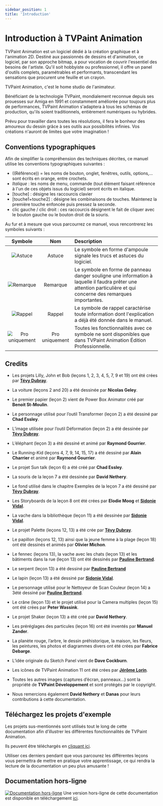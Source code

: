 ```yaml
---
sidebar_position: 1
title: 'Introduction'
---
```


# Introduction à TVPaint Animation

TVPaint Animation est un logiciel dédié à la création graphique et à l'animation 2D. Destiné aux passionnés de dessins et d'animation, ce logiciel, par son approche bitmap, a pour vocation de couvrir l'essentiel des besoins de l'artiste. Qu'il soit hobbyiste ou professionnel, il offre un panel d'outils complets, paramétrables et performants, transcendant les sensations que procurent une feuille et un crayon.

TVPaint Animation, c'est le home studio de l'animateur.

Bénéficiant de la technologie TVPaint, mondialement reconnue depuis ses prouesses sur Amiga en 1991 et constamment améliorée pour toujours plus de performances, TVPaint Animation s'adaptera à tous les schémas de production, qu'ils soient traditionnels, entièrement numériques ou hybrides.

Prévu pour travailler dans toutes les résolutions, il fera le bonheur des amoureux du dessin grâce à ses outils aux possibilités infinies. Vos créations n'auront de limites que votre imagination !

## Conventions typographiques

Afin de simplifier la compréhension des techniques décrites, ce manuel utilise les conventions typographiques suivantes :

- ((Référence)) = les noms de bouton, onglet, fenêtres, outils, options,... sont écrits en orange, entre crochets.
- *Italique* : les noms de menu, commande (tout élément faisant référence à l'un de ces objets issus du logiciel) seront écrits en italique.
- [touche] : désigne les raccourcis clavier
- [touche1+touche2] : désigne les combinaisons de touches. Maintenez la première touche enfoncée puis pressez la seconde.
- clic gauche / clic droit : ces raccourcis désignent le fait de cliquer avec le bouton gauche ou le bouton droit de la souris.

Au fur et à mesure que vous parcourrez ce manuel, vous rencontrerez les symboles suivants :

| Symbole                              | Nom              | Description |
| :----------------------------------: | :--------------: | :---------- |
| ![Astuce](/img/tip.png)              | Astuce           | Le symbole en forme d'ampoule signale les trucs et astuces du logiciel. |
| ![Remarque](/img/remark.png)         | Remarque         | Le symbole en forme de panneau danger souligne une information à laquelle il faudra prêter une attention particulière et qui concerne des remarques importantes.|
| ![Rappel](/img/reminder.png)         | Rappel           | Le symbole de rappel caractérise toute information dont l'explication a déjà été donnée dans le manuel. |
| ![Pro uniquement](/img/pro-only.png) | Pro uniquement   | Toutes les fonctionnalités avec ce symbole ne sont disponibles que dans TVPaint Animation Édition Professionnelle. |

## Credits

- Les projets Lilly, John et Bob (leçons 1, 2, 3, 4, 5, 7, 9 et 19) ont été crées par **[Tévy Dubray](http://tevy-dub.tumblr.com/)**.
- La voiture (leçons 2 and 20) a été dessinée par **Nicolas Geley**.
- Le premier papier (leçon 2) vient de Power Box Animator créé par **Benoit St-Moulin**.
- Le personnage utilisé pour l’outil Transformer (leçon 2) a été dessiné par **Chad Essley**.
- L’image utilisée pour l’outil Déformation (leçon 2) a été dessinée par **[Tévy Dubray](http://tevy-dub.tumblr.com/)**.
- L’éléphant (leçon 3) a été dessiné et animé par **Raymond Gourrier**.
- Le Running-Kid (leçons 4, 7, 9, 14, 15, 17) a été dessiné par **Alain Charrier** et animé par **Raymond Gourrier**.
- Le projet Sun talk (leçon 6) a été créé par **Chad Essley**.
- La souris de la leçon 7 a été dessinée par **David Nethery**.
- Le fond utilisé dans le chapitre Exemples de la leçon 7 a été dessiné par **[Tévy Dubray](http://tevy-dub.tumblr.com/)**.
- Les Storyboards de la leçon 8 ont été crées par **Elodie Moog** et **[Sidonie Vidal](http://sidonievidal.tumblr.com/)**.
- La vache dans la bibliothèque (leçon 11) a été dessinée par **[Sidonie Vidal](http://sidonievidal.tumblr.com/)**.

- Le projet Palette (leçons 12, 13) a été crée par **[Tévy Dubray](http://tevy-dub.tumblr.com/)**.
- Le papillon (leçons 12, 13) ainsi que la jeune femme à la plage (leçon 18) ont été dessinés et animés par **Olivier Michon**.
- Le fennec (leçons 13), la vache avec les chats (leçon 13) et les bâtiments dans la rue (leçon 13) ont été dessinés par **[Pauline Bertrand](http://paulinebertrand.jimdo.com/)**.
- Le serpent (leçon 13) a été dessiné par **[Pauline Bertrand](http://paulinebertrand.jimdo.com/)**
- Le lapin (leçon 13) a été dessiné par **[Sidonie Vidal](http://sidonievidal.tumblr.com/)**.
- Le personnage utilisé pour le Nettoyeur de Scan Couleur (leçon 14) a 3été dessiné par **[Pauline Bertrand](http://paulinebertrand.jimdo.com/)**.
- Le crâne (leçon 13) et le projet utilisé pour la Camera multiples (leçon 15) ont été crées par **Peter Wassink**.
- Le projet Shaker (leçon 13) a été créé par **David Nethery**.
- Les préréglages des particules (leçon 16) ont été inventés par **Manuel Zander**.

- La planète rouge, l’arbre, le dessin préhistorique, la maison, les fleurs, les peintures, les photos et diagrammes divers ont été crées par **Fabrice Debarge**.
- L’idée originale du Sketch Panel vient de **Dave Cockburn**.
- Les icônes de TVPaint Animation 11 ont été crées par **[Jérôme Lorin](http://www.naaty-design.com/)**.
- Toutes les autres images (captures d’écran, panneaux…) sont la propriété de **TVPaint Développement** et sont protégés par le copyright.

- Nous remercions également **David Nethery** et **Danas** pour leurs contributions à cette documentation.

## Téléchargez les projets d'exemple

Les projets sus-mentionnés sont utilisés tout le long de cette documentation afin d’illustrer les différentes fonctionnalités de TVPaint Animation.

Ils peuvent être téléchargés en [cliquant ici](https://www.tvpaint.com/doc/tvp11/files/example-projects/tvp-example-projects.zip).

Utiliser ces derniers pendant que vous parcourez les différentes leçons vous permettra de mettre en pratique votre apprentissage, ce qui rendra la lecture de la documentation un peu plus amusante !

## Documentation hors-ligne

[![Documentation hors-ligne](/img/zip.png)](https://www.tvpaint.com/offline-documentation-tvpaint-animation-11) Une version hors-ligne de cette documentation est disponible en téléchargement [ici](https://www.tvpaint.com/offline-documentation-tvpaint-animation-11).
